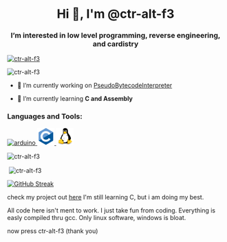 <h1 align="center">Hi 👋, I'm @ctr-alt-f3</h1>
<h3 align="center">I’m interested in low level programming, reverse engineering, and cardistry</h3>


<p align="left"> <a href="https://github.com/ryo-ma/github-profile-trophy"><img src="https://github-profile-trophy.vercel.app/?username=ctr-alt-f3&theme=darkhub&title=-Reviews,-Followers&column=3&no-bg=true&no-frame=true" alt="ctr-alt-f3" /></a> </p>


<p align="left"> <img src="https://komarev.com/ghpvc/?username=ctr-alt-f3&label=Profile%20views&color=0e75b6&style=matrix" alt="ctr-alt-f3" /> </p>



- 🔭 I’m currently working on [PseudoBytecodeInterpreter](https://github.com/ctr-alt-f3/SimplePseudoBytecodeInterpreter) 

- 🌱 I’m currently learning **C and Assembly**



<p align="left">
</p>

<h3 align="left">Languages and Tools:</h3>
<p align="justify"> <a href="https://www.arduino.cc/" target="_blank" rel="noreferrer"> <img src="https://cdn.worldvectorlogo.com/logos/arduino-1.svg" alt="arduino" width="40" height="40"/> </a> <a href="https://www.cprogramming.com/" target="_blank" rel="noreferrer"> <img src="https://raw.githubusercontent.com/devicons/devicon/master/icons/c/c-original.svg" alt="c" width="40" height="40"/> </a> <a href="https://www.linux.org/" target="_blank" rel="noreferrer"> <img src="https://raw.githubusercontent.com/devicons/devicon/master/icons/linux/linux-original.svg" alt="linux" width="40" height="40"/> </a> </p>

<p><img align="center" src="https://github-readme-stats.vercel.app/api/top-langs?username=ctr-alt-f3&show_icons=true&locale=en&layout=compact" alt="ctr-alt-f3" /></p>

<p>&nbsp;<img align="center" src="https://github-readme-stats.vercel.app/api?username=ctr-alt-f3&show_icons=true&locale=en&theme=radical" alt="ctr-alt-f3" /></p>
<a href="https://git.io/streak-stats"><img src="https://streak-stats.demolab.com?user=ctr-alt-f3&theme=merko&hide_border=false&background=1%2C2F14FF%2CFF0000&border=000000&hide_longest_streak=true" alt="GitHub Streak" /></a>



check my project out [here](https://github.com/ctr-alt-f3/PrivCommunication)
I'm still learning C, but i am doing my best.


All code here isn't ment to work. I just take fun from coding. Everything is easly compiled thru gcc. Only linux software, windows is bloat.  

now press ctr-alt-f3
(thank you)

